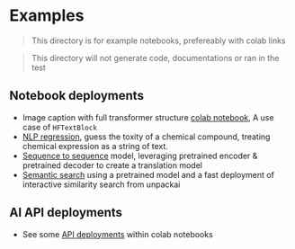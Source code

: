 # Examples
> This directory is for example notebooks, prefereably with colab links

> This directory will not generate code, documentations or ran in the test

## Notebook deployments
* Image caption with full transformer structure [colab notebook](image_caption.ipynb), A use case of ```HFTextBlock```
* [NLP regression](nlp_regression_toxity.ipynb), guess the toxity of a chemical compound, treating chemical expression as a string of text.
* [Sequence to sequence](nlp_seq2seq_en_to_zh_translation.ipynb) model, leveraging pretrained encoder & pretrained decoder to create a translation model
* [Semantic search](feature_encoder.ipynb) using a pretrained model and a fast deployment of interactive similarity search from unpackai

## AI API deployments
* See some [API deployments](deploy) within colab notebooks
